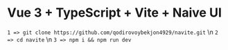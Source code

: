 # Vue 3 + TypeScript + Vite + Naive UI

`1 => git clone https://github.com/qodirovoybekjon4929/navite.git`
\n
`2 => cd navite`
\n
`3 => npm i && npm run dev`